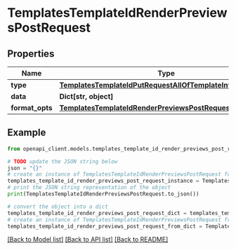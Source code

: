 # TemplatesTemplateIdRenderPreviewsPostRequest


## Properties

Name | Type | Description | Notes
------------ | ------------- | ------------- | -------------
**type** | [**TemplatesTemplateIdPutRequestAllOfTemplateInfoType**](TemplatesTemplateIdPutRequestAllOfTemplateInfoType.md) |  | 
**data** | **Dict[str, object]** |  | 
**format_opts** | [**TemplatesTemplateIdRenderPreviewsPostRequestFormatOpts**](TemplatesTemplateIdRenderPreviewsPostRequestFormatOpts.md) |  | [optional] 

## Example

```python
from openapi_client.models.templates_template_id_render_previews_post_request import TemplatesTemplateIdRenderPreviewsPostRequest

# TODO update the JSON string below
json = "{}"
# create an instance of TemplatesTemplateIdRenderPreviewsPostRequest from a JSON string
templates_template_id_render_previews_post_request_instance = TemplatesTemplateIdRenderPreviewsPostRequest.from_json(json)
# print the JSON string representation of the object
print(TemplatesTemplateIdRenderPreviewsPostRequest.to_json())

# convert the object into a dict
templates_template_id_render_previews_post_request_dict = templates_template_id_render_previews_post_request_instance.to_dict()
# create an instance of TemplatesTemplateIdRenderPreviewsPostRequest from a dict
templates_template_id_render_previews_post_request_from_dict = TemplatesTemplateIdRenderPreviewsPostRequest.from_dict(templates_template_id_render_previews_post_request_dict)
```
[[Back to Model list]](../README.md#documentation-for-models) [[Back to API list]](../README.md#documentation-for-api-endpoints) [[Back to README]](../README.md)


